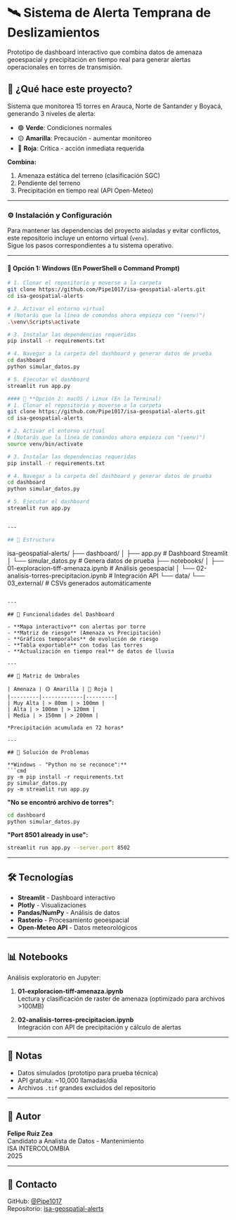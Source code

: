 # 🛰️ Sistema de Alerta Temprana de Deslizamientos

Prototipo de dashboard interactivo que combina datos de amenaza geoespacial y precipitación en tiempo real para generar alertas operacionales en torres de transmisión.

## 🎯 ¿Qué hace este proyecto?

Sistema que monitorea 15 torres en Arauca, Norte de Santander y Boyacá, generando 3 niveles de alerta:
- 🟢 **Verde**: Condiciones normales
- 🟡 **Amarilla**: Precaución - aumentar monitoreo  
- 🔴 **Roja**: Crítica - acción inmediata requerida

**Combina:**
1. Amenaza estática del terreno (clasificación SGC)
2. Pendiente del terreno
3. Precipitación en tiempo real (API Open-Meteo)

---


### ⚙️ Instalación y Configuración

Para mantener las dependencias del proyecto aisladas y evitar conflictos, este repositorio incluye un entorno virtual (`venv`).  
Sigue los pasos correspondientes a tu sistema operativo.

---

#### 🔹 **Opción 1: Windows** (En PowerShell o Command Prompt)

```bash
# 1. Clonar el repositorio y moverse a la carpeta
git clone https://github.com/Pipe1017/isa-geospatial-alerts.git
cd isa-geospatial-alerts

# 2. Activar el entorno virtual
# (Notarás que la línea de comandos ahora empieza con "(venv)")
.\venv\Scripts\activate

# 3. Instalar las dependencias requeridas
pip install -r requirements.txt

# 4. Navegar a la carpeta del dashboard y generar datos de prueba
cd dashboard
python simular_datos.py

# 5. Ejecutar el dashboard
streamlit run app.py

#### 🔹 **Opción 2: macOS / Linux (En la Terminal)
# 1. Clonar el repositorio y moverse a la carpeta
git clone https://github.com/Pipe1017/isa-geospatial-alerts.git
cd isa-geospatial-alerts

# 2. Activar el entorno virtual
# (Notarás que la línea de comandos ahora empieza con "(venv)")
source venv/bin/activate

# 3. Instalar las dependencias requeridas
pip install -r requirements.txt

# 4. Navegar a la carpeta del dashboard y generar datos de prueba
cd dashboard
python simular_datos.py

# 5. Ejecutar el dashboard
streamlit run app.py


---

## 📁 Estructura

```
isa-geospatial-alerts/
├── dashboard/
│   ├── app.py              # Dashboard Streamlit
│   └── simular_datos.py    # Genera datos de prueba
├── notebooks/
│   ├── 01-exploracion-tiff-amenaza.ipynb      # Análisis geoespacial
│   └── 02-analisis-torres-precipitacion.ipynb # Integración API
└── data/
    └── 03_external/        # CSVs generados automáticamente
```

---

## 🎨 Funcionalidades del Dashboard

- **Mapa interactivo** con alertas por torre
- **Matriz de riesgo** (Amenaza vs Precipitación)
- **Gráficos temporales** de evolución de riesgo
- **Tabla exportable** con todas las torres
- **Actualización en tiempo real** de datos de lluvia

---

## 📖 Matriz de Umbrales

| Amenaza | 🟡 Amarilla | 🔴 Roja |
|---------|-------------|---------|
| Muy Alta | > 80mm | > 100mm |
| Alta | > 100mm | > 120mm |
| Media | > 150mm | > 200mm |

*Precipitación acumulada en 72 horas*

---

## 🔧 Solución de Problemas

**Windows - "Python no se reconoce":**
```cmd
py -m pip install -r requirements.txt
py simular_datos.py
py -m streamlit run app.py
```

**"No se encontró archivo de torres":**
```bash
cd dashboard
python simular_datos.py
```

**"Port 8501 already in use":**
```bash
streamlit run app.py --server.port 8502
```

---

## 🛠️ Tecnologías

- **Streamlit** - Dashboard interactivo
- **Plotly** - Visualizaciones
- **Pandas/NumPy** - Análisis de datos
- **Rasterio** - Procesamiento geoespacial
- **Open-Meteo API** - Datos meteorológicos

---

## 📊 Notebooks

Análisis exploratorio en Jupyter:

1. **01-exploracion-tiff-amenaza.ipynb**  
   Lectura y clasificación de raster de amenaza (optimizado para archivos >100MB)

2. **02-analisis-torres-precipitacion.ipynb**  
   Integración con API de precipitación y cálculo de alertas

---

## 📝 Notas

- Datos simulados (prototipo para prueba técnica)
- API gratuita: ~10,000 llamadas/día
- Archivos `.tif` grandes excluidos del repositorio

---

## 👤 Autor

**Felipe Ruiz Zea**  
Candidato a Analista de Datos - Mantenimiento  
ISA INTERCOLOMBIA  
2025

---

## 📧 Contacto

GitHub: [@Pipe1017](https://github.com/Pipe1017)  
Repositorio: [isa-geospatial-alerts](https://github.com/Pipe1017/isa-geospatial-alerts)

